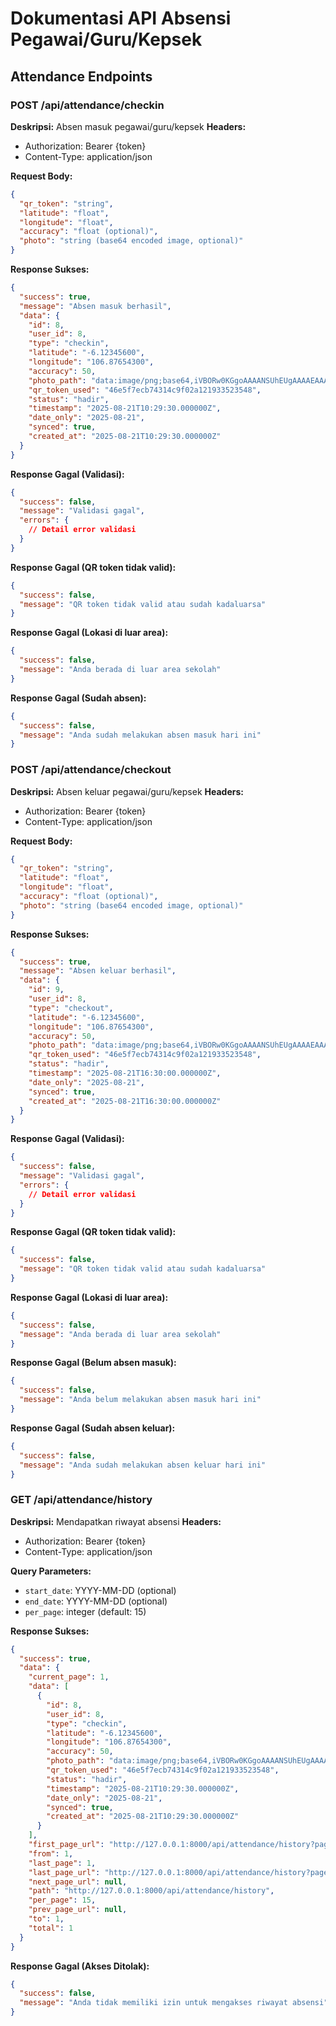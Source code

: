 # Dokumentasi API Absensi Pegawai/Guru/Kepsek

## Attendance Endpoints

### POST /api/attendance/checkin
**Deskripsi:** Absen masuk pegawai/guru/kepsek
**Headers:**
- Authorization: Bearer {token}
- Content-Type: application/json

**Request Body:**
```json
{
  "qr_token": "string",
  "latitude": "float",
  "longitude": "float",
  "accuracy": "float (optional)",
  "photo": "string (base64 encoded image, optional)"
}
```

**Response Sukses:**
```json
{
  "success": true,
  "message": "Absen masuk berhasil",
  "data": {
    "id": 8,
    "user_id": 8,
    "type": "checkin",
    "latitude": "-6.12345600",
    "longitude": "106.87654300",
    "accuracy": 50,
    "photo_path": "data:image/png;base64,iVBORw0KGgoAAAANSUhEUgAAAAEAAAABCAYAAAAfFcSJAAAADUlEQVR42mP8/5+hHgAHggJ/PchI7wAAAABJRU5ErkJggg==",
    "qr_token_used": "46e5f7ecb74314c9f02a121933523548",
    "status": "hadir",
    "timestamp": "2025-08-21T10:29:30.000000Z",
    "date_only": "2025-08-21",
    "synced": true,
    "created_at": "2025-08-21T10:29:30.000000Z"
  }
}
```

**Response Gagal (Validasi):**
```json
{
  "success": false,
  "message": "Validasi gagal",
  "errors": {
    // Detail error validasi
  }
}
```

**Response Gagal (QR token tidak valid):**
```json
{
  "success": false,
  "message": "QR token tidak valid atau sudah kadaluarsa"
}
```

**Response Gagal (Lokasi di luar area):**
```json
{
  "success": false,
  "message": "Anda berada di luar area sekolah"
}
```

**Response Gagal (Sudah absen):**
```json
{
  "success": false,
  "message": "Anda sudah melakukan absen masuk hari ini"
}
```

### POST /api/attendance/checkout
**Deskripsi:** Absen keluar pegawai/guru/kepsek
**Headers:**
- Authorization: Bearer {token}
- Content-Type: application/json

**Request Body:**
```json
{
  "qr_token": "string",
  "latitude": "float",
  "longitude": "float",
  "accuracy": "float (optional)",
  "photo": "string (base64 encoded image, optional)"
}
```

**Response Sukses:**
```json
{
  "success": true,
  "message": "Absen keluar berhasil",
  "data": {
    "id": 9,
    "user_id": 8,
    "type": "checkout",
    "latitude": "-6.12345600",
    "longitude": "106.87654300",
    "accuracy": 50,
    "photo_path": "data:image/png;base64,iVBORw0KGgoAAAANSUhEUgAAAAEAAAABCAYAAAAfFcSJAAAADUlEQVR42mP8/5+hHgAHggJ/PchI7wAAAABJRU5ErkJggg==",
    "qr_token_used": "46e5f7ecb74314c9f02a121933523548",
    "status": "hadir",
    "timestamp": "2025-08-21T16:30:00.000000Z",
    "date_only": "2025-08-21",
    "synced": true,
    "created_at": "2025-08-21T16:30:00.000000Z"
  }
}
```

**Response Gagal (Validasi):**
```json
{
  "success": false,
  "message": "Validasi gagal",
  "errors": {
    // Detail error validasi
  }
}
```

**Response Gagal (QR token tidak valid):**
```json
{
  "success": false,
  "message": "QR token tidak valid atau sudah kadaluarsa"
}
```

**Response Gagal (Lokasi di luar area):**
```json
{
  "success": false,
  "message": "Anda berada di luar area sekolah"
}
```

**Response Gagal (Belum absen masuk):**
```json
{
  "success": false,
  "message": "Anda belum melakukan absen masuk hari ini"
}
```

**Response Gagal (Sudah absen keluar):**
```json
{
  "success": false,
  "message": "Anda sudah melakukan absen keluar hari ini"
}
```

### GET /api/attendance/history
**Deskripsi:** Mendapatkan riwayat absensi
**Headers:**
- Authorization: Bearer {token}
- Content-Type: application/json

**Query Parameters:**
- `start_date`: YYYY-MM-DD (optional)
- `end_date`: YYYY-MM-DD (optional)
- `per_page`: integer (default: 15)

**Response Sukses:**
```json
{
  "success": true,
  "data": {
    "current_page": 1,
    "data": [
      {
        "id": 8,
        "user_id": 8,
        "type": "checkin",
        "latitude": "-6.12345600",
        "longitude": "106.87654300",
        "accuracy": 50,
        "photo_path": "data:image/png;base64,iVBORw0KGgoAAAANSUhEUgAAAAEAAAABCAYAAAAfFcSJAAAADUlEQVR42mP8/5+hHgAHggJ/PchI7wAAAABJRU5ErkJggg==",
        "qr_token_used": "46e5f7ecb74314c9f02a121933523548",
        "status": "hadir",
        "timestamp": "2025-08-21T10:29:30.000000Z",
        "date_only": "2025-08-21",
        "synced": true,
        "created_at": "2025-08-21T10:29:30.000000Z"
      }
    ],
    "first_page_url": "http://127.0.0.1:8000/api/attendance/history?page=1",
    "from": 1,
    "last_page": 1,
    "last_page_url": "http://127.0.0.1:8000/api/attendance/history?page=1",
    "next_page_url": null,
    "path": "http://127.0.0.1:8000/api/attendance/history",
    "per_page": 15,
    "prev_page_url": null,
    "to": 1,
    "total": 1
  }
}
```

**Response Gagal (Akses Ditolak):**
```json
{
  "success": false,
  "message": "Anda tidak memiliki izin untuk mengakses riwayat absensi"
}
```